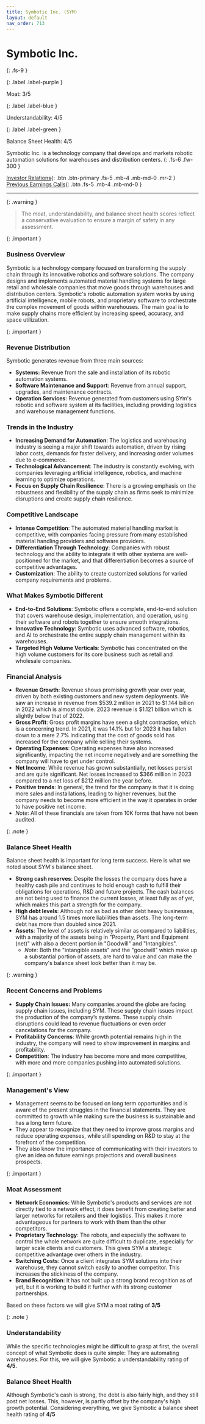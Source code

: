 ```yaml
---
title: Symbotic Inc. (SYM)
layout: default
nav_order: 713
---
```


# Symbotic Inc.
{: .fs-9 }

{: .label .label-purple }

Moat: 3/5

{: .label .label-blue }

Understandability: 4/5

{: .label .label-green }

Balance Sheet Health: 4/5

Symbotic Inc. is a technology company that develops and markets robotic automation solutions for warehouses and distribution centers.
{: .fs-6 .fw-300 }

[Investor Relations](https://www.google.com/search?q=SYM+investor+relations){: .btn .btn-primary .fs-5 .mb-4 .mb-md-0 .mr-2 }
[Previous Earnings Calls](https://discountingcashflows.com/company/SYM/transcripts/){: .btn .fs-5 .mb-4 .mb-md-0 }

---

{: .warning }
>The moat, understandability, and balance sheet health scores reflect a conservative evaluation to ensure a margin of safety in any assessment.



{: .important }

### Business Overview
Symbotic is a technology company focused on transforming the supply chain through its innovative robotics and software solutions. The company designs and implements automated material handling systems for large retail and wholesale companies that move goods through warehouses and distribution centers. Symbotic's robotic automation system works by using artificial intelligence, mobile robots, and proprietary software to orchestrate the complex movement of goods within warehouses. The main goal is to make supply chains more efficient by increasing speed, accuracy, and space utilization.

{: .important }

### Revenue Distribution
Symbotic generates revenue from three main sources:
* **Systems:** Revenue from the sale and installation of its robotic automation systems.
* **Software Maintenance and Support**: Revenue from annual support, upgrades, and maintenance contracts.
* **Operation Services**: Revenue generated from customers using SYm's robotic and software system at its facilities, including providing logistics and warehouse management functions.

### Trends in the Industry
*   **Increasing Demand for Automation**:  The logistics and warehousing industry is seeing a major shift towards automation, driven by rising labor costs,  demands for faster delivery, and increasing order volumes due to e-commerce.
*   **Technological Advancement**: The industry is constantly evolving, with companies leveraging artificial intelligence, robotics, and machine learning to optimize operations.
*   **Focus on Supply Chain Resilience**: There is a growing emphasis on the robustness and flexibility of the supply chain as firms seek to minimize disruptions and create supply chain resilience.

### Competitive Landscape
*   **Intense Competition**: The automated material handling market is competitive, with companies facing pressure from many established material handling providers and software providers.
*    **Differentiation Through Technology**: Companies with robust technology and the ability to integrate it with other systems are well-positioned for the market, and that differentiation becomes a source of competitive advantages.
*  **Customization**: The ability to create customized solutions for varied company requirements and problems.

### What Makes Symbotic Different
*   **End-to-End Solutions**: Symbotic offers a complete, end-to-end solution that covers warehouse design, implementation, and operation, using their software and robots together to ensure smooth integrations.
*   **Innovative Technology**: Symbotic uses advanced software, robotics, and AI to orchestrate the entire supply chain management within its warehouses.
*   **Targeted High Volume Verticals**: Symbotic has concentrated on the high volume customers for its core business such as retail and wholesale companies.

### Financial Analysis
*   **Revenue Growth**: Revenue shows promising growth year over year, driven by both existing customers and new system deployments. We saw an increase in revenue from $539.2 million in 2021 to $1.144 billion in 2022 which is almost double. 2023 revenue is $1.121 billion which is slightly below that of 2022.
*    **Gross Profit**: Gross profit margins have seen a slight contraction, which is a concerning trend. In 2021, it was 14.1% but for 2023 it has fallen down to a mere 2.7% indicating that the cost of goods sold has increased for the company while selling their systems.
*   **Operating Expenses**: Operating expenses have also increased significantly, impacting the net income negatively and are something the company will have to get under control.
*   **Net Income**: While revenue has grown substantially, net losses persist and are quite significant. Net losses increased to $366 million in 2023 compared to a net loss of $212 million the year before.
*   **Positive trends**: In general, the trend for the company is that it is doing more sales and installations, leading to higher revenues, but the company needs to become more efficient in the way it operates in order to have positive net income.
   *  *Note*: All of these financials are taken from 10K forms that have not been audited.
   
{: .note }

### Balance Sheet Health
Balance sheet health is important for long term success. Here is what we noted about SYM's balance sheet.

*   **Strong cash reserves**: Despite the losses the company does have a healthy cash pile and continues to hold enough cash to fulfill their obligations for operations, R&D and future projects. The cash balances are not being used to finance the current losses, at least fully as of yet, which makes this part a strength for the company.
*   **High debt levels**: Although not as bad as other debt heavy businesses, SYM has around 1.5 times more liabilities than assets. The long-term debt has more than doubled since 2021.
*  **Assets**: The level of assets is relatively similar as compared to liabilities, with a majority of the assets being in "Property, Plant and Equipment (net)" with also a decent portion in "Goodwill" and "Intangibles".
    *    *Note*: Both the "intangible assets" and the "goodwill" which make up a substantial portion of assets, are hard to value and can make the company's balance sheet look better than it may be.

{: .warning }

### Recent Concerns and Problems
*   **Supply Chain Issues:** Many companies around the globe are facing supply chain issues, including SYM. These supply chain issues impact the production of the company’s systems. These supply chain disruptions could lead to revenue fluctuations or even order cancelations for the company.
*  **Profitability Concerns**: While growth potential remains high in the industry, the company will need to show improvement in margins and profitability.
* **Competition**: The industry has become more and more competitive, with more and more companies pushing into automated solutions.

{: .important }

### Management's View
*  Management seems to be focused on long term opportunities and is aware of the present struggles in the financial statements. They are committed to growth while making sure the business is sustainable and has a long term future.
*  They appear to recognize that they need to improve gross margins and reduce operating expenses, while still spending on R&D to stay at the forefront of the competition.
* They also know the importance of communicating with their investors to give an idea on future earnings projections and overall business prospects.

{: .important }

### Moat Assessment
*   **Network Economics:** While Symbotic's products and services are not directly tied to a network effect, it does benefit from creating better and larger networks for retailers and their logistics. This makes it more advantageous for partners to work with them than the other competitors.
*   **Proprietary Technology**: The robots, and especially the software to control the whole network are quite difficult to duplicate, especially for larger scale clients and customers. This gives SYM a strategic competitive advantage over others in the industry.
*    **Switching Costs**: Once a client integrates SYM solutions into their warehouse, they cannot switch easily to another competitor. This increases the stickiness of the company.
*   **Brand Recognition**: It has not built up a strong brand recognition as of yet, but it is working to build it further with its strong customer partnerships.

Based on these factors we will give SYM a moat rating of **3/5**

{: .note }

### Understandability
While the specific technologies might be difficult to grasp at first, the overall concept of what Symbotic does is quite simple: They are automating warehouses. For this, we will give Symbotic a  understandability rating of **4/5**.

### Balance Sheet Health
Although Symbotic's cash is strong, the debt is also fairly high, and they still post net losses. This, however, is partly offset by the company's high growth potential. Considering everything, we give Symbotic a balance sheet health rating of **4/5**